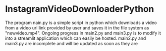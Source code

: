 # InstagramVideoDownloaderPython

The program nain.py is a simple script in python which downloads a video from a video url link 
provided by user and saves it in the file system as "newvideo.mp4". Ongoing progress
in main2.py and main3.py is to modify it into a streamlit application which can easily be hosted. 
main2.py and main3.py are incomplete and will be updated as soon as they are
